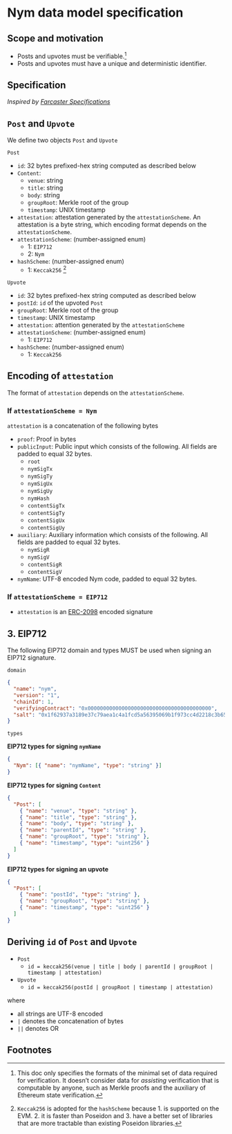 # Nym data model specification

## Scope and motivation

- Posts and upvotes must be verifiable.[^1]
- Posts and upvotes must have a unique and deterministic identifier.

## Specification

_Inspired by [Farcaster Specifications](https://github.com/farcasterxyz/protocol/blob/main/docs/SPECIFICATION.md#farcaster-specifications)_

## `Post` and `Upvote`

We define two objects `Post` and `Upvote`

`Post`

- `id`: 32 bytes prefixed-hex string computed as described below
- `Content`:
  - `venue`: string
  - `title`: string
  - `body`: string
  - `groupRoot`: Merkle root of the group
  - `timestamp`: UNIX timestamp
- `attestation`: attestation generated by the `attestationScheme`. An attestation is a byte string, which encoding format depends on the `attestationScheme`.
- `attestationScheme`: (number-assigned enum)
  - 1: `EIP712`
  - 2: `Nym`
- `hashScheme`: (number-assigned enum)
  - 1: `Keccak256` [^2]

`Upvote`

- `id`: 32 bytes prefixed-hex string computed as described below
- `postId`: `id` of the upvoted `Post`
- `groupRoot`: Merkle root of the group
- `timestamp`: UNIX timestamp
- `attestation`: attention generated by the `attestationScheme`
- `attestationScheme`: (number-assigned enum)
  - 1: `EIP712`
- `hashScheme`: (number-assigned enum)
  - 1: `Keccak256`

## Encoding of `attestation`

The format of `attestation` depends on the `attestationScheme`.

### If `attestationScheme = Nym`

`attestation` is a concatenation of the following bytes

- `proof`: Proof in bytes
- `publicInput`: Public input which consists of the following. All fields are padded to equal 32 bytes.
  - `root`
  - `nymSigTx`
  - `nymSigTy`
  - `nymSigUx`
  - `nymSigUy`
  - `nymHash`
  - `contentSigTx`
  - `contentSigTy`
  - `contentSigUx`
  - `contentSigUy`
- `auxiliary`: Auxiliary information which consists of the following. All fields are padded to equal 32 bytes.
  - `nymSigR`
  - `nymSigV`
  - `contentSigR`
  - `contentSigV`
- `nymName`: UTF-8 encoded Nym code, padded to equal 32 bytes.

### If `attestationScheme = EIP712`

- `attestation` is an [ERC-2098](https://eips.ethereum.org/EIPS/eip-2098) encoded signature

## 3. EIP712

The following EIP712 domain and types MUST be used when signing an EIP712 signature.

`domain`

```json
{
  "name": "nym",
  "version": "1",
  "chainId": 1,
  "verifyingContract": "0x0000000000000000000000000000000000000000",
  "salt": "0x1f62937a3189e37c79aea1c4a1fcd5a56395069b1f973cc4d2218c3b65a6c9ff"
}
```

`types`

**EIP712 types for signing `nymName`**

```json
{
  "Nym": [{ "name": "nymName", "type": "string" }]
}
```

**EIP712 types for signing `Content`**

```json
{
  "Post": [
    { "name": "venue", "type": "string" },
    { "name": "title", "type": "string" },
    { "name": "body", "type": "string" },
    { "name": "parentId", "type": "string" },
    { "name": "groupRoot", "type": "string" },
    { "name": "timestamp", "type": "uint256" }
  ]
}
```

**EIP712 types for signing an upvote**

```json
{
  "Post": [
    { "name": "postId", "type": "string" },
    { "name": "groupRoot", "type": "string" },
    { "name": "timestamp", "type": "uint256" }
  ]
}
```

## Deriving `id` of `Post` and `Upvote`

- `Post`
  - `id = keccak256(venue | title | body | parentId | groupRoot | timestamp | attestation)`
- `Upvote`
  - `id = keccak256(postId | groupRoot | timestamp | attestation)`

where

- all strings are UTF-8 encoded
- `|` denotes the concatenation of bytes
- `||` denotes OR

## Footnotes

[^1]: This doc only specifies the formats of the minimal set of data required for verification. It doesn’t consider data for _assisting_ verification that is computable by anyone, such as Merkle proofs and the auxiliary of Ethereum state verification.
[^2]: `Keccak256` is adopted for the `hashScheme` because 1. is supported on the EVM. 2. it is faster than Poseidon and 3. have a better set of libraries that are more tractable than existing Poseidon libraries.
